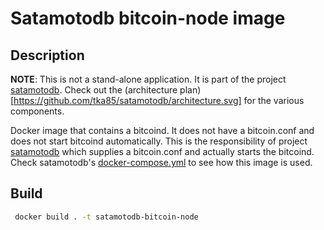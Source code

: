 # Satamotodb bitcoin-node image

## Description

**NOTE**: This is not a stand-alone application. It is part of the project [satamotodb](https://github.com/tka85/satamotodb). Check out the (architecture plan)[https://github.com/tka85/satamotodb/architecture.svg] for the various components.

Docker image that contains a bitcoind. It does not have a bitcoin.conf and does not start bitcoind automatically. This is the responsibility of project [satamotodb](https://github.com/tka85/satamotodb) which supplies a bitcoin.conf and actually starts the bitcoind. Check satamotodb's [docker-compose.yml](https://github.com/tka85/satamotodb/blob/master/docker-compose.yml) to see how this image is used.

## Build

```bash
 docker build . -t satamotodb-bitcoin-node
```

